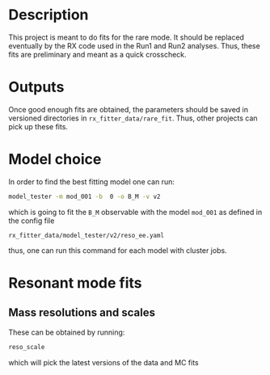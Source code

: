 # Description

This project is meant to do fits for the rare mode. It should be replaced eventually by the RX code used in the 
Run1 and Run2 analyses. Thus, these fits are preliminary and meant as a quick crosscheck.

# Outputs

Once good enough fits are obtained, the parameters should be saved in versioned
directories in `rx_fitter_data/rare_fit`. Thus, other projects can pick up these
fits.

# Model choice

In order to find the best fitting model one can run:

```bash
model_tester -m mod_001 -b  0 -o B_M -v v2
```

which is going to fit the `B_M` observable with the model `mod_001` as defined in the config file

```
rx_fitter_data/model_tester/v2/reso_ee.yaml
```

thus, one can run this command for each model with cluster jobs.

# Resonant mode fits

## Mass resolutions and scales

These can be obtained by running:

```python
reso_scale
```

which will pick the latest versions of the data and MC fits

